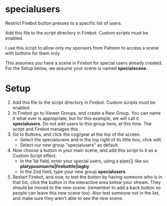 # specialusers
Restrict Firebot button presses to a specific list of users.

Add this file to the script directory in Firebot. Custom scripts must be enabled.

I use this script to allow only my sponsors from Patreon to access a scene with buttons for them only.

This assumes you have a scene in Firebot for special users already created. For the Setup below, we assume your scene is named **specialscene**.

# Setup
1. Add this file to the script directory in Firebot. Custom scripts must be enabled.
2. In Firebot go to Viewer Groups, and create a New Group. You can name it what ever is appropriate, but for this example, we will call it **specialusers**. Do not add users to this group here, at this time. The script and Firebot manages this.
3. Go to Buttons, and click the cog/gear at the top of the screen.
   - Select the specialscene and in the top right of its little box, click edit.
   - Select our new group "specialusers" as default.
4. Now choose a button in your main scene, and add this script to it as a Custom Script effect.
   - In the 1st field, enter your special users, using a pipe(|) like so: **platypusmuerte|firebottle|lagby**
   - In the 2nd field, type your new group **specialusers**
5. Restart Firebot, and now, to test the button by having someone who is in that list, click the button in the interactive area below your stream. They should be moved to the new scene. (remember to add a back button so people can leave this new scene too). Also test someone not in the list, and make sure they aren't able to see the new scene.
